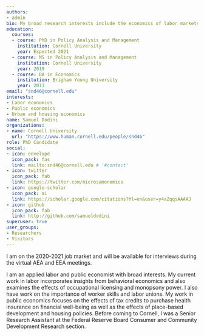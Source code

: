 ```yaml
---
authors:
- admin
bio: My broad research interests include the economics of labor markets, incorporating insights from behavioral economics, occupational licensing, monopsony power, education, public finance, and urban economics.
education:
  courses:
  - course: PhD in Policy Analysis and Management
    institution: Cornell University
    year: Expected 2021
  - course: MS in Policy Analysis and Management
    institution: Cornell University
    year: 2019
  - course: BA in Economics
    institution: Brigham Young University
    year: 2013
email: "snd46@cornell.edu"
interests:
- Labor economics
- Public economics
- Urban and housing economics
name: Samuel Dodini
organizations:
- name: Cornell University
  url: "https://www.human.cornell.edu/people/snd46"
role: PhD Candidate
social:
- icon: envelope
  icon_pack: fas
  link: mailto:snd46@cornell.edu # '#contact'
- icon: twitter
  icon_pack: fab
  link: https://twitter.com/microsamonomics
- icon: google-scholar
  icon_pack: ai
  link: https://scholar.google.com/citations?hl=en&user=y4aZqqsAAAAJ
- icon: github
  icon_pack: fab
  link: http://github.com/samueldodini
superuser: true
user_groups:
- Researchers
- Visitors
---
```

I am on the 2020-2021 job market and will be available for interviews during the virtual AEA and EEA meetings.

I am an applied labor and public economist with broad interests. My current work in labor incorporates insights from behavioral economics and also examines the effects of occupational licensing and monopsony power. I also have work on the importance of worker skills and labor unions. My work in public economics focuses on the effects of tax credits to purchase health insurance on financial well-being as well as the effects of place-based development and housing policies. Before coming to Cornell, I was a Senior Research Assistant at the Federal Reserve Board Consumer and Community Development Research section.


